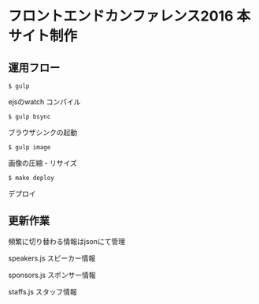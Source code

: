 # フロントエンドカンファレンス2016 本サイト制作

## 運用フロー

````
$ gulp
````

ejsのwatch コンパイル

````
$ gulp bsync
````

ブラウザシンクの起動

````
$ gulp image
````

画像の圧縮・リサイズ

````
$ make deploy
````

デプロイ

## 更新作業

頻繁に切り替わる情報はjsonにて管理

speakers.js スピーカー情報

sponsors.js スポンサー情報

staffs.js スタッフ情報